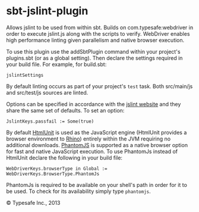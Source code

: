 sbt-jslint-plugin
=================

Allows jslint to be used from within sbt. Builds on com.typesafe:webdriver in order to execute jslint.js
along with the scripts to verify. WebDriver enables high performance linting given parallelism and native
browser execution.

To use this plugin use the addSbtPlugin command within your project's plugins.sbt (or as a global setting). Then
declare the settings required in your build file. For example, for build.sbt:

    jslintSettings

By default linting occurs as part of your project's `test` task. Both src/main/js and src/test/js sources are linted.

Options can be specified in accordance with the
[jslint website](http://jslint.org) and they share the same set of defaults. To set an option:

    JslintKeys.passfail := Some(true)

By default [HtmlUnit](http://htmlunit.sourceforge.net/) is used as the JavaScript engine (HtmlUnit provides a browser
environment to [Rhino](https://developer.mozilla.org/en/docs/Rhino)) entirely within the JVM requiring no
additional downloads.
[PhantomJS](http://phantomjs.org/) is supported as a native browser option for fast and native JavaScript execution.
To use PhantomJs instead of HtmlUnit declare the following in your build file:

    WebDriverKeys.browserType in Global := WebDriverKeys.BrowserType.PhantomJs

PhantomJs is required to be available on your shell's path in order for it to be used. To check for its availability
simply type `phantomjs`.

&copy; Typesafe Inc., 2013